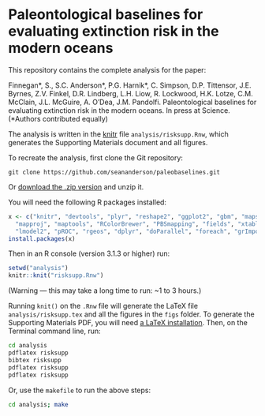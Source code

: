 # Paleontological baselines for evaluating extinction risk in the modern oceans

This repository contains the complete analysis for the paper:

Finnegan\*, S., S.C. Anderson\*, P.G. Harnik\*, C. Simpson, D.P. Tittensor, J.E. Byrnes, Z.V. Finkel, D.R. Lindberg, L.H. Liow, R. Lockwood, H.K. Lotze, C.M. McClain, J.L. McGuire, A. O’Dea, J.M. Pandolfi. Paleontological baselines for evaluating extinction risk in the modern oceans. In press at Science. (\*Authors contributed equally)

The analysis is written in the [knitr](http://yihui.name/knitr/) file `analysis/risksupp.Rnw`, which generates the Supporting Materials document and all figures.

To recreate the analysis, first clone the Git repository:

```
git clone https://github.com/seananderson/paleobaselines.git
```

Or [download the .zip version](https://github.com/seananderson/paleobaselines/archive/master.zip) and unzip it.

You will need the following R packages installed:

```R
x <- c("knitr", "devtools", "plyr", "reshape2", "ggplot2", "gbm", "maps",
  "mapproj", "maptools", "RColorBrewer", "PBSmapping", "fields", "xtable",
  "lmodel2", "pROC", "rgeos", "dplyr", "doParallel", "foreach", "grImport")
install.packages(x)
```

Then in an R console (version 3.1.3 or higher) run:

```R
setwd("analysis")
knitr::knit("risksupp.Rnw")
```

(Warning — this may take a long time to run: ~1 to 3 hours.)

Running `knit()` on the `.Rnw` file will generate the LaTeX file `analysis/risksupp.tex` and all the figures in the `figs` folder. To generate the Supporting Materials PDF, you will need [a LaTeX installation](http://latex-project.org/). Then, on the Terminal command line, run:

```sh
cd analysis
pdflatex risksupp
bibtex risksupp
pdflatex risksupp
pdflatex risksupp
```

Or, use the `makefile` to run the above steps:

```sh
cd analysis; make
```
